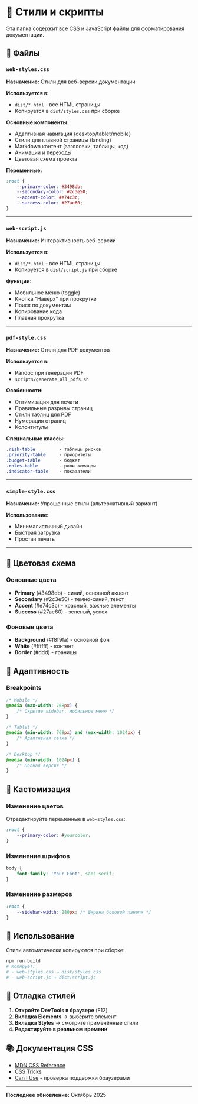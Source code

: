# 🎨 Стили и скрипты

Эта папка содержит все CSS и JavaScript файлы для форматирования документации.

## 📁 Файлы

### `web-styles.css`
**Назначение:** Стили для веб-версии документации

**Используется в:**
- `dist/*.html` - все HTML страницы
- Копируется в `dist/styles.css` при сборке

**Основные компоненты:**
- Адаптивная навигация (desktop/tablet/mobile)
- Стили для главной страницы (landing)
- Markdown контент (заголовки, таблицы, код)
- Анимации и переходы
- Цветовая схема проекта

**Переменные:**
```css
:root {
    --primary-color: #3498db;
    --secondary-color: #2c3e50;
    --accent-color: #e74c3c;
    --success-color: #27ae60;
}
```

---

### `web-script.js`
**Назначение:** Интерактивность веб-версии

**Используется в:**
- `dist/*.html` - все HTML страницы
- Копируется в `dist/script.js` при сборке

**Функции:**
- Мобильное меню (toggle)
- Кнопка "Наверх" при прокрутке
- Поиск по документам
- Копирование кода
- Плавная прокрутка

---

### `pdf-style.css`
**Назначение:** Стили для PDF документов

**Используется в:**
- Pandoc при генерации PDF
- `scripts/generate_all_pdfs.sh`

**Особенности:**
- Оптимизация для печати
- Правильные разрывы страниц
- Стили таблиц для PDF
- Нумерация страниц
- Колонтитулы

**Специальные классы:**
```css
.risk-table         - таблицы рисков
.priority-table     - приоритеты
.budget-table       - бюджет
.roles-table        - роли команды
.indicator-table    - показатели
```

---

### `simple-style.css`
**Назначение:** Упрощенные стили (альтернативный вариант)

**Использование:**
- Минималистичный дизайн
- Быстрая загрузка
- Простая печать

---

## 🎨 Цветовая схема

### Основные цвета
- **Primary** (#3498db) - синий, основной акцент
- **Secondary** (#2c3e50) - темно-синий, текст
- **Accent** (#e74c3c) - красный, важные элементы
- **Success** (#27ae60) - зеленый, успех

### Фоновые цвета
- **Background** (#f8f9fa) - основной фон
- **White** (#ffffff) - контент
- **Border** (#ddd) - границы

## 📱 Адаптивность

### Breakpoints
```css
/* Mobile */
@media (max-width: 768px) {
    /* Скрытие sidebar, мобильное меню */
}

/* Tablet */
@media (min-width: 768px) and (max-width: 1024px) {
    /* Адаптивная сетка */
}

/* Desktop */
@media (min-width: 1024px) {
    /* Полная версия */
}
```

## 🔧 Кастомизация

### Изменение цветов
Отредактируйте переменные в `web-styles.css`:
```css
:root {
    --primary-color: #yourcolor;
}
```

### Изменение шрифтов
```css
body {
    font-family: 'Your Font', sans-serif;
}
```

### Изменение размеров
```css
:root {
    --sidebar-width: 280px; /* Ширина боковой панели */
}
```

## 📝 Использование

Стили автоматически копируются при сборке:

```bash
npm run build
# Копирует:
# - web-styles.css → dist/styles.css
# - web-script.js → dist/script.js
```

## 🐛 Отладка стилей

1. **Откройте DevTools в браузере** (F12)
2. **Вкладка Elements** → выберите элемент
3. **Вкладка Styles** → смотрите применённые стили
4. **Редактируйте в реальном времени**

## 📚 Документация CSS

- [MDN CSS Reference](https://developer.mozilla.org/en-US/docs/Web/CSS)
- [CSS Tricks](https://css-tricks.com/)
- [Can I Use](https://caniuse.com/) - проверка поддержки браузерами

---

**Последнее обновление:** Октябрь 2025


